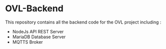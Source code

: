 # OVL-Backend
This repository contains all the backend code for the OVL project including :
- NodeJs API REST Server
- MariaDB Database Server
- MQTTS Broker
